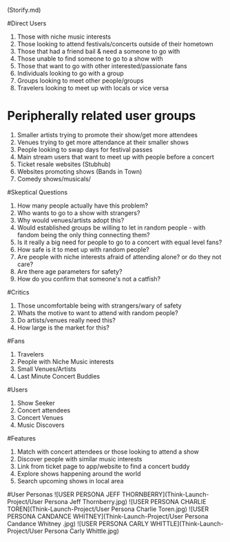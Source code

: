(Storify.md)

#Direct Users
1. Those with niche music interests
2. Those looking to attend festivals/concerts outside of their hometown
3. Those that had a friend bail & need a someone to go with
4. Those unable to find someone to go to a show with
6. Those that want to go with other interested/passionate fans
7. Individuals looking to go with a group
8. Groups looking to meet other people/groups
9. Travelers looking to meet up with locals or vice versa

# Peripherally related user groups
1. Smaller artists trying to promote their show/get more attendees
2. Venues trying to get more attendance at their smaller shows
3. People looking to swap days for festival passes
4. Main stream users that want to meet up with people before a concert
5. Ticket resale websites (Stubhub)
6. Websites promoting shows (Bands in Town)
7. Comedy shows/musicals/

#Skeptical Questions
1. How many people actually have this problem?
2. Who wants to go to a show with strangers?
3. Why would venues/artists adopt this?
4. Would established groups be willing to let in random people - with fandom being the only thing connecting them?
5. Is it really a big need for people to go to a concert with equal level fans?
6. How safe is it to meet up with random people?
7. Are people with niche interests afraid of attending alone? or do they not care?
8. Are there age parameters for safety?
9. How do you confirm that someone's not a catfish?


#Critics
1. Those uncomfortable being with strangers/wary of safety
2. Whats the motive to want to attend with random people?
3. Do artists/venues really need this?
4. How large is the market for this?

#Fans
1. Travelers
2. People with Niche Music interests
3. Small Venues/Artists
4. Last Minute Concert Buddies

#Users
1. Show Seeker
2. Concert attendees
2. Concert Venues
3. Music Discovers

#Features
1. Match with concert attendees or those looking to attend a show
2. Discover people with similar music interests
3. Link from ticket page to app/website to find a concert buddy
4. Explore shows happening around the world
5. Search upcoming shows in local area

#User Personas
![USER PERSONA JEFF THORNBERRY](Think-Launch-Project/User Persona Jeff Thornberry.jpg)
![USER PERSONA CHARLIE TOREN](Think-Launch-Project/User Persona Charlie Toren.jpg)
![USER PERSONA CANDANCE WHITNEY](Think-Launch-Project/User Persona Candance Whitney .jpg)
![USER PERSONA CARLY WHITTLE](Think-Launch-Project/User Persona Carly Whittle.jpg)
